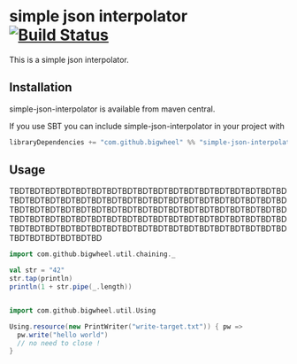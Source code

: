 # simple json interpolator [![Build Status](https://travis-ci.com/bigwheel/simple-json-interpolator.svg?branch=master)](https://travis-ci.com/bigwheel/simple-json-interpolator)

This is a simple json interpolator.


## Installation

simple-json-interpolator is available from maven central.

If you use SBT you can include simple-json-interpolator in your project with

```scala
libraryDependencies += "com.github.bigwheel" %% "simple-json-interpolator" % "1.0"
```

## Usage

TBDTBDTBDTBDTBDTBDTBDTBDTBDTBDTBDTBDTBDTBDTBDTBDTBDTBDTBDTBDTBDTBDTBDTBDTBDTBDTBDTBDTBDTBDTBDTBDTBDTBDTBDTBDTBDTBDTBDTBDTBDTBDTBDTBDTBDTBDTBDTBDTBDTBDTBDTBDTBDTBDTBDTBDTBDTBDTBDTBDTBDTBDTBDTBDTBDTBDTBDTBDTBDTBDTBDTBDTBDTBDTBDTBDTBDTBDTBDTBDTBDTBDTBDTBDTBDTBDTBDTBDTBDTBDTBDTBDTBDTBDTBDTBD

```scala
import com.github.bigwheel.util.chaining._

val str = "42"
str.tap(println)
println(1 + str.pipe(_.length))


import com.github.bigwheel.util.Using

Using.resource(new PrintWriter("write-target.txt")) { pw =>
  pw.write("hello world")
  // no need to close !
}
```

